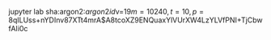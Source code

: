jupyter lab sha:argon2:$argon2id$v=19$m=10240,t=10,p=8$qILUss+nYDInv87XTt4mrA$A8tcoXZ9ENQuaxYlVUrXW4LzYLVfPNI+TjCbwfAIi0c